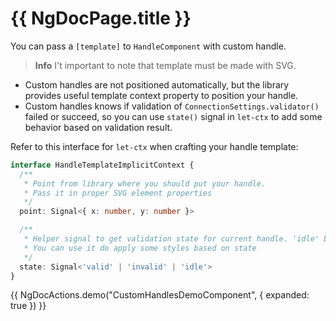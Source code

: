 # {{ NgDocPage.title }}

You can pass a `[template]` to `HandleComponent` with custom handle.

> **Info**
> I't important to note that template must be made with SVG. 

- Custom handles are not positioned automatically, but the library provides useful template context property to position your handle.
- Custom handles knows if validation of `ConnectionSettings.validator()` failed or succeed, so you can use `state()` signal in `let-ctx` to add some behavior based on validation result.

Refer to this interface for `let-ctx` when crafting your handle template:

```ts
interface HandleTemplateImplicitContext {
  /**
   * Point from library where you should put your handle.
   * Pass it in proper SVG element properties
   */
  point: Signal<{ x: number, y: number }>

  /** 
   * Helper signal to get validation state for current handle. 'idle' by default.
   * You can use it do apply some styles based on state
   */
  state: Signal<'valid' | 'invalid' | 'idle'>
}
```

{{ NgDocActions.demo("CustomHandlesDemoComponent", { expanded: true }) }}
